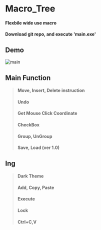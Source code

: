 # Macro_Tree
#### Flexbile wide use macro
#### Download git repo, and execute 'main.exe'

## Demo
![main](https://user-images.githubusercontent.com/110750614/211150674-dfd5aa99-2ea1-47f3-839d-2494f83ab985.gif)

## Main Function
> #### Move, Insert, Delete instruction
> #### Undo
> #### Get Mouse Click Coordinate
> #### CheckBox
> #### Group, UnGroup
> #### Save, Load (ver 1.0)

## Ing
> #### Dark Theme
> #### Add, Copy, Paste
> #### Execute
> #### Lock
> #### Ctrl+C,V
